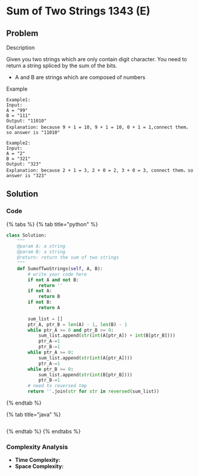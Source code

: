 # Sum of Two Strings 1343 \(E\)

## Problem

Description

Given you two strings which are only contain digit character. You need to return a string spliced by the sum of the bits.

* A and B are strings which are composed of numbers

Example

```text
Example1:
Input:
A = "99"
B = "111"
Output: "11010"
Explanation: because 9 + 1 = 10, 9 + 1 = 10, 0 + 1 = 1,connect them，so answer is "11010"
```

```text
Example2:
Input:
A = "2"
B = "321"
Output: "323"
Explanation: because 2 + 1 = 3, 2 + 0 = 2, 3 + 0 = 3, connect them，so answer is "323"
```

## Solution 

### Code

{% tabs %}
{% tab title="python" %}
```python
class Solution:
    """
    @param A: a string
    @param B: a string
    @return: return the sum of two strings
    """
    def SumofTwoStrings(self, A, B):
        # write your code here
        if not A and not B:
            return ''
        if not A:
            return B
        if not B:
            return A
        
        sum_list = []
        ptr_A, ptr_B = len(A) - 1, len(B) - 1
        while ptr_A >= 0 and ptr_B >= 0:
            sum_list.append(str(int(A[ptr_A]) + int(B[ptr_B])))
            ptr_A-=1
            ptr_B-=1
        while ptr_A >= 0:
            sum_list.append(str(int(A[ptr_A])))
            ptr_A-=1
        while ptr_B >= 0:
            sum_list.append(str(int(B[ptr_B])))
            ptr_B-=1
        # need to reversed tmp
        return ''.join(str for str in reversed(sum_list))
```
{% endtab %}

{% tab title="java" %}
```

```
{% endtab %}
{% endtabs %}

### Complexity Analysis

* **Time Complexity:**
* **Space Complexity:**

